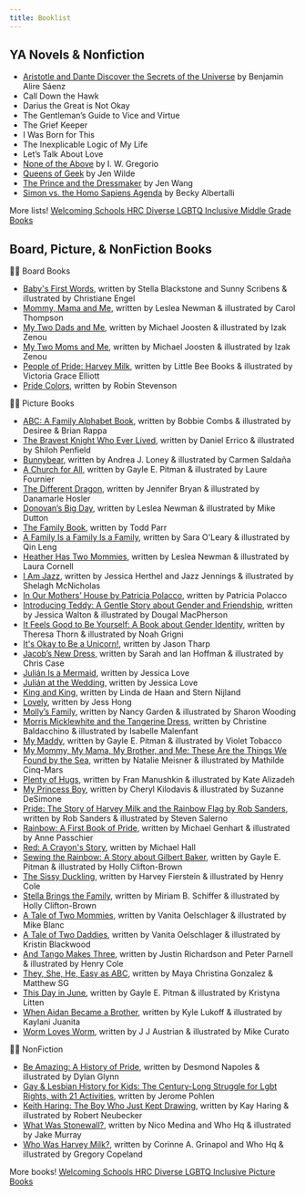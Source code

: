 ```yaml
---
title: Booklist 
---
```


## YA Novels & Nonfiction 
- [Aristotle and Dante Discover the Secrets of the Universe](https://bookshop.org/books/aristotle-and-dante-discover-the-secrets-of-the-universe/9781442408937) by Benjamin Alire Sáenz
- Call Down the Hawk
- Darius the Great is Not Okay
- The Gentleman’s Guide to Vice and Virtue
- The Grief Keeper
- I Was Born for This
- The Inexplicable Logic of My Life
- Let’s Talk About Love
- [None of the Above](https://bookshop.org/books/none-of-the-above/9780062335326) by I. W. Gregorio
- [Queens of Geek](https://bookshop.org/books/queens-of-geek/9781250111395) by Jen Wilde
- [The Prince and the Dressmaker](https://bookshop.org/books/the-prince-and-the-dressmaker/9781626723634) by Jen Wang
- [Simon vs. the Homo Sapiens Agenda](https://bookshop.org/books/simon-vs-the-homo-sapiens-agenda-9781467600705/9780062348685) by Becky Albertalli 

More lists! [Welcoming Schools HRC Diverse LGBTQ Inclusive Middle Grade Books](https://assets2.hrc.org/welcoming-schools/documents/WS_LGBTQ_Inclusive_Middle_Grade_Books_-_Family.pdf) 


## Board, Picture, & NonFiction Books 

🏳️‍🌈 Board Books 
- [Baby's First Words](https://www.amazon.com/Babys-First-Words-Stella-Blackstone/dp/1782853219), written by Stella Blackstone and Sunny Scribens & illustrated by Christiane Engel
- [Mommy, Mama and Me](https://bookshop.org/books/mommy-mama-and-me/9781582462639), written by Leslea Newman & illustrated by Carol Thompson
- [My Two Dads and Me](https://bookshop.org/books/my-two-dads-and-me/9780525580102), written by Michael Joosten & illustrated by Izak Zenou 
- [My Two Moms and Me](https://bookshop.org/books/my-two-moms-and-me/9780525580126), written by Michael Joosten & illustrated by Izak Zenou 
- [People of Pride: Harvey Milk](https://bookshop.org/books/harvey-milk/9781499810165), written by Little Bee Books & illustrated by Victoria Grace Elliott
- [Pride Colors](https://bookshop.org/books/pride-colors/9781459820708), written by Robin Stevenson

🏳️‍🌈 Picture Books 
- [ABC: A Family Alphabet Book](https://bookshop.org/books/abc-a-family-alphabet-book/9780967446813), written by Bobbie Combs & illustrated by Desiree & Brian Rappa
- [The Bravest Knight Who Ever Lived](https://bookshop.org/books/the-bravest-knight-who-ever-lived/9780764356902), written by Daniel Errico & illustrated by Shiloh Penfield 
- [Bunnybear](https://bookshop.org/books/bunnybear/9780807509388), written by Andrea J. Loney & illustrated by Carmen Saldaña 
- [A Church for All](https://bookshop.org/books/a-church-for-all/9780807511794), written by Gayle E. Pitman & illustrated by Laure Fournier
- [The Different Dragon](https://bookshop.org/books/the-different-dragon/9780967446868), written by Jennifer Bryan & illustrated by Danamarle Hosler 
- [Donovan’s Big Day](https://bookshop.org/books/donovan-s-big-day/9781582463322), written by Leslea Newman & illustrated by  Mike Dutton
- [The Family Book](https://bookshop.org/books/the-family-book/9780316442541), written by Todd Parr
- [A Family Is a Family Is a Family](https://bookshop.org/books/a-family-is-a-family-is-a-family/9781554987948), written by Sara O'Leary & illustrated by Qin Leng 
- [Heather Has Two Mommies](https://bookshop.org/books/heather-has-two-mommies/9780763666316), written by Leslea Newman & illustrated by Laura Cornell 
- [I Am Jazz](https://bookshop.org/books/i-am-jazz/9780803741072), written by Jessica Herthel and Jazz Jennings & illustrated by Shelagh McNicholas 
- [In Our Mothers’ House by Patricia Polacco](https://bookshop.org/books/in-our-mothers-house/9780399250767), written by Patricia Polacco
- [Introducing Teddy: A Gentle Story about Gender and Friendship](https://bookshop.org/books/introducing-teddy-a-gentle-story-about-gender-and-friendship/9781681192109), written by Jessica Walton & illustrated by Dougal MacPherson 
- [It Feels Good to Be Yourself: A Book about Gender Identity](https://bookshop.org/books/it-feels-good-to-be-yourself-a-book-about-gender-identity/9781250302953), written by Theresa Thorn & illustrated by Noah Grigni
- [It's Okay to Be a Unicorn!](https://bookshop.org/books/it-s-okay-to-be-a-unicorn/9781250311320), written by Jason Tharp 
- [Jacob’s New Dress](https://bookshop.org/books/jacob-s-new-dress/9780807563731), written by Sarah and Ian Hoffman & illustrated by Chris Case
- [Julián Is a Mermaid](https://bookshop.org/books/julian-is-a-mermaid/9780763690458), written by Jessica Love
- [Julián at the Wedding](https://bookshop.org/books/julian-at-the-wedding/9781536212389), written by Jessica Love 
- [King and King](https://www.amazon.com/King-Linda-Haan/dp/1582460612), written by Linda de Haan and Stern Nijland
- [Lovely](https://bookshop.org/books/lovely-9781939547378/9781939547378), written by Jess Hong 
- [Molly’s Family](https://www.amazon.com/Mollys-Family-Nancy-Garden/dp/0374350027), written by Nancy Garden & illustrated by Sharon Wooding
- [Morris Micklewhite and the Tangerine Dress](https://bookshop.org/books/morris-micklewhite-and-the-tangerine-dress/9781554983476), written by Christine Baldacchino & illustrated by Isabelle Malenfant
- [My Maddy](https://bookshop.org/books/my-maddy/9781433830440), written by Gayle E. Pitman & illustrated by Violet Tobacco 
- [My Mommy, My Mama, My Brother, and Me: These Are the Things We Found by the Sea](https://bookshop.org/books/my-mommy-my-mama-my-brother-and-me-these-are-the-things-we-found-by-the-sea/9781771087414), written by Natalie Meisner & illustrated by Mathilde Cinq-Mars 
- [Plenty of Hugs](https://bookshop.org/books/plenty-of-hugs/9780525554011), written by Fran Manushkin & illustrated by Kate Alizadeh
- [My Princess Boy](https://bookshop.org/books/my-princess-boy/9781442429888), written by Cheryl Kilodavis & illustrated by Suzanne DeSimone
- [Pride: The Story of Harvey Milk and the Rainbow Flag by Rob Sanders](https://bookshop.org/books/pride-the-story-of-harvey-milk-and-the-rainbow-flag/9780399555312), written by Rob Sanders & illustrated by Steven Salerno
- [Rainbow: A First Book of Pride](https://bookshop.org/books/rainbow-a-first-book-of-pride/9781433830877), written by Michael Genhart & illustrated by Anne Passchier 
- [Red: A Crayon's Story](https://bookshop.org/books/red-a-crayon-s-story/9780062252074), written by Michael Hall 
- [Sewing the Rainbow: A Story about Gilbert Baker](https://bookshop.org/books/sewing-the-rainbow-a-story-about-gilbert-baker/9781433829024), written by Gayle E. Pitman & illustrated by Holly Clifton-Brown
- [The Sissy Duckling](https://bookshop.org/books/the-sissy-duckling-reprint/9781416903130), written by Harvey Fierstein & illustrated by Henry Cole 
- [Stella Brings the Family](https://bookshop.org/books/stella-brings-the-family/9781452111902), written by Miriam B. Schiffer & illustrated by Holly Clifton-Brown
- [A Tale of Two Mommies](https://bookshop.org/books/tale-of-two-mommies/9780982636671), written by Vanita Oelschlager & illustrated by Mike Blanc
- [A Tale of Two Daddies](https://bookshop.org/books/a-tale-of-two-daddies/9780981971469), written by Vanita Oelschlager & illustrated by Kristin Blackwood 
- [And Tango Makes Three](https://bookshop.org/books/and-tango-makes-three/9781481449946), written by Justin Richardson and Peter Parnell & illustrated by Henry Cole
- [They, She, He, Easy as ABC](https://bookshop.org/books/they-she-he-easy-as-abc/9781945289170), written by Maya Christina Gonzalez & Matthew SG
- [This Day in June](https://bookshop.org/books/this-day-in-june/9781433816598), written by Gayle E. Pitman & illustrated by Kristyna Litten 
- [When Aidan Became a Brother](https://bookshop.org/books/when-aidan-became-a-brother/9781620148372), written by Kyle Lukoff & illustrated by Kaylani Juanita
- [Worm Loves Worm](https://bookshop.org/books/worm-loves-worm/9780062386335), written by J J Austrian & illustrated by Mike Curato


🏳️‍🌈 NonFiction
- [Be Amazing: A History of Pride](https://bookshop.org/books/be-amazing-a-history-of-pride/9780374312589), written by Desmond Napoles & illustrated by Dylan Glynn 
- [Gay & Lesbian History for Kids: The Century-Long Struggle for Lgbt Rights, with 21 Activities](https://bookshop.org/books/gay-lesbian-history-for-kids-the-century-long-struggle-for-lgbt-rights-with-21-activities/9781613730829), written by Jerome Pohlen 
- [Keith Haring: The Boy Who Just Kept Drawing](https://bookshop.org/books/keith-haring-the-boy-who-just-kept-drawing/9780525428190), written by Kay Haring & illustrated by Robert Neubecker
- [What Was Stonewall?](https://bookshop.org/books/what-was-stonewall/9781524786007), written by Nico Medina and Who Hq & illustrated by Jake Murray
- [Who Was Harvey Milk?](https://bookshop.org/books/who-was-harvey-milk/9781524792787), written by Corinne A. Grinapol and  Who Hq & illustrated by Gregory Copeland 


More books! [Welcoming Schools HRC Diverse LGBTQ Inclusive Picture Books](https://assets2.hrc.org/welcoming-schools/documents/WS_LGBTQ_Inclusive_Picture_Books_-_Family.pdf)
